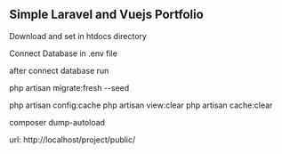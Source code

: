
## Simple Laravel and Vuejs Portfolio

Download and set in htdocs directory

Connect Database in .env file

after connect database run 

php artisan migrate:fresh --seed

php artisan config:cache
php artisan view:clear
php artisan cache:clear

composer dump-autoload

url: http://localhost/project/public/
